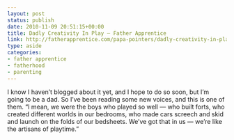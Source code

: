 ```yaml
---
layout: post
status: publish
date: 2010-11-09 20:51:15+00:00
title: Dadly Creativity In Play — Father Apprentice
link: http://fatherapprentice.com/papa-pointers/dadly-creativity-in-play?utm_source=feedburner&utm_medium=feed&utm_campaign=Feed%3A+FatherApprentice+%28Father+Apprentice%29
type: aside
categories:
- father apprentice
- fatherhood
- parenting
---
```


I know I haven’t blogged about it yet, and I hope to do so soon, but I’m going to be a dad. So I’ve been reading some new voices, and this is one of them. “I mean, we were the boys who played so well — who built forts, who created different worlds in our bedrooms, who made cars screech and skid and launch on the folds of our bedsheets. We’ve got that in us — we’re like the artisans of playtime.”
